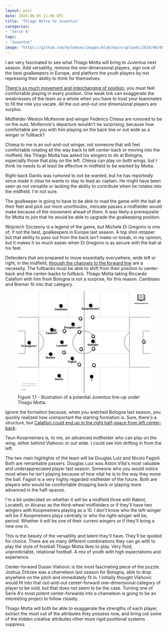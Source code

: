 ```yaml
---
layout: post
date: 2024-06-05 11:00 UTC
title: "Thiago Motta to Juventus"
categories:
- "Serie A"
tags:
- "Juventus"
image: "https://github.com/kyleboas/images/blob/main/uploads/2024/06/05/Image-05Jun2024_01:49:52.png?raw=true"
---
```


I am very fascinated to see what Thiago Motta will bring to Juventus next season. Add versatility, remove the one-dimensional players, sign one of the best goalkeepers in Europe, and platform the youth players by not repressing their ability to think for themselves.

<!---more---> 

[There's so much movement and interchanging of position](https://tacticsjournal.com/2024/03/29/the-relational-phase/), you must feel comfortable playing in every position. One weak link can exaggerate the weaknesses of the team as a whole when you have to trust your teammates to fill the role you vacate. All the out-and-out one dimensional players are surplus.

Midfielder Weston McKennie and winger Federico Chiesa are rumored to be on the outs. McKennie's departure wouldn't be surprising, because how comfortable are you with him playing on the back line or out wide as a winger or fullback?

Chiesa to me is an out-and-out winger, not someone that will feel comfortable rotating all the way back to left center-back or moving into the midfield, like Thiago Motta has asked his wingers to do at Bologna, especially those that play on the left. Chiesa can play on both wings, but I think he needs to at least be effective in midfield to be wanted by Motta. 

Right-back Danilo was rumored to not be wanted, but he has reportedly since made it clear he wants to stay to lead as captain. He might have been seen as not versatile or lacking the ability to contribute when he rotates into the midfield. I'm not sure. 

The goalkeeper is going to have to be able to read the game with the ball at their feet and pick out more unorthodox, intricate passes a midfielder would make because of the movement ahead of them. It was likely a prerequisite for Motta to join that he would be able to upgrade the goalkeeping position. 

Wojciech Szczesny is a legend of the game, but Michele Di Gregorio is one of, if not the best, goalkeepers in Europe last season. A top shot-stopper but that ability to pass out from the back isn't make-or-break, in my opinion, but it makes it so much easier when Di Gregorio is as secure with the ball at his feet.

Defenders that are prepared to move essentially everywhere, wide left or right, in the midfield, [through the channels to the forward line](https://tacticsjournal.com/2024/05/21/calafiori-continues-his-run/) are a necessity. The fullbacks must be able to shift from their position to center-back and the center-backs to fullback. Thiago Motta taking Riccardo Calafiori with him from Bologna is not a surprise, for this reason. Cambiaso and Bremer fit into that category. 

<figure>
    <img src="https://github.com/kyleboas/images/blob/main/uploads/2024/06/05/Image-05Jun2024_00:20:57.png?raw=true">
    <figcaption>Figure 1.1 - Illustration of a potential Juventus line-up under Thiago Motta.</figcaption>
</figure>

Ignore the formation because, when you watched Bologna last season, you quickly realized how unimportant the starting formation is. Sure, there's a structure, but [Calafiori could end up in the right half-space from left center-back](https://tacticsjournal.com/2024/04/23/bologna-rotate-to-free-calafiori/). 

Teun Koopmeiners is, to me, an advanced midfielder who can play on the wing, either behind Vlahovic or out wide. I could see him drifting in from the left.

The two main highlights of the team will be Douglas Luiz and Nicolo Fagioli. Both are remarkable passers. Douglas Luiz was Aston Villa's most valuable and underappreciated player last season. Someone who you would notice most when he isn't playing because of how vital he is to the way they move the ball. Fagioli is a very highly regarded midfielder of the future. Both are players who would be comfortable dropping back or playing more advanced in the half-spaces. 

I'm a bit undecided on whether it will be a midfield three with Rabiot, Locatelli, or Alcaraz as the third-wheel midfielders or if they'll have two wingers with Koopmeiners playing as a 10. I don't know who the left-winger will be if Koopmeiners plays centrally or who the right-winger will be, period. Whether it will be one of their current wingers or if they'll bring a new one in. 

This is the beauty of the versatility and talent they'll have. They'll be spoiled for choice. There are so many different combinations they can go with to play the style of football Thiago Motta likes to play. Very fluid, unpredictable, relational football. A mix of youth with high expectations and experience. 

Center-forward Dusan Vlahovic is the most fascinating piece of the puzzle. Joshua Zirkzee was a chameleon last season for Bologna, able to drop anywhere on the pitch and immediately fit in. I initially thought Vlahovic would fit into that out-and-out center-forward one-dimensional category of player to be sold, but that does not seem to be the case. Turning one of Serie A's most potent center-forwards into a chameleon is going to be an interesting project to follow closely.

Thiago Motta will both be able to exaggerate the strengths of each player, extract the most out of the attributes they possess now, and bring out some of the hidden creative attributes other more rigid positional systems suppress.